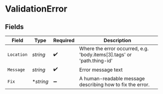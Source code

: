 # ValidationError


## Fields

| Field                                                                  | Type                                                                   | Required                                                               | Description                                                            |
| ---------------------------------------------------------------------- | ---------------------------------------------------------------------- | ---------------------------------------------------------------------- | ---------------------------------------------------------------------- |
| `Location`                                                             | *string*                                                               | :heavy_check_mark:                                                     | Where the error occurred, e.g. 'body.items[3].tags' or 'path.thing-id' |
| `Message`                                                              | *string*                                                               | :heavy_check_mark:                                                     | Error message text                                                     |
| `Fix`                                                                  | **string*                                                              | :heavy_minus_sign:                                                     | A human-readable message describing how to fix the error.              |